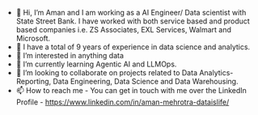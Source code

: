 - 👋 Hi, I’m Aman and I am working as a AI Engineer/ Data scientist with State Street Bank. I have worked with both service based and product based companies i.e. ZS Associates, EXL Services, Walmart and Microsoft.
- 👀 I have a total of 9 years of experience in data science and analytics.
- 👀 I’m interested in anything data
- 🌱 I’m currently learning Agentic AI and LLMOps.
- 💞️ I’m looking to collaborate on projects related to Data Analytics-Reporting, Data Engineering, Data Science and Data Warehousing.
- 📫 How to reach me - You can get in touch with me over the LinkedIn Profile - https://www.linkedin.com/in/aman-mehrotra-dataislife/

<!---
imamanmehrotra/imamanmehrotra is a ✨ special ✨ repository because its `README.md` (this file) appears on your GitHub profile.
You can click the Preview link to take a look at your changes.
--->
